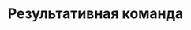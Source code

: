 ﻿---
title: Результативная команда
introtext: "Как грамотно управлять командой и повышать её результативность?"
#program:
#gains:
stream: dHKtAm5UlBQ
event: dHKtAm5UlBQ
cat: sociability
---